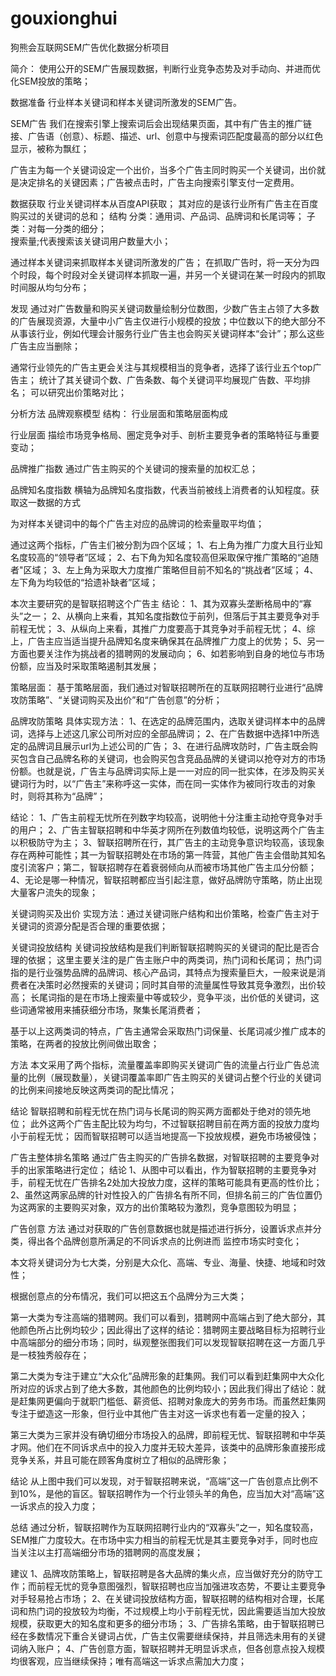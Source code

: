# gouxionghui
狗熊会互联网SEM广告优化数据分析项目

简介：
使用公开的SEM广告展现数据，判断行业竞争态势及对手动向、并进而优化SEM投放的策略；

数据准备
行业样本关键词和样本关键词所激发的SEM广告。

SEM广告
我们在搜索引擎上搜索词后会出现结果页面，其中有广告主的推广链接、广告语（创意）、标题、描述、url、创意中与搜索词匹配度最高的部分以红色显示，被称为飘红；

广告主为每一个关键词设定一个出价，当多个广告主同时购买一个关键词，出价就是决定排名的关键因素；广告被点击时，广告主向搜索引擎支付一定费用。

数据获取
行业关键词样本从百度API获取；
其对应的是该行业所有广告主在百度购买过的关键词的总和；
结构
分类：通用词、产品词、品牌词和长尾词等；
子类：对每一分类的细分；   
搜索量;代表搜索该关键词用户数量大小；

通过样本关键词来抓取样本关键词所激发的广告；
在抓取广告时，将一天分为四个时段，每个时段对全关键词样本抓取一遍，并另一个关键词在某一时段内的抓取时间服从均匀分布；

发现
通过对广告数量和购买关键词数量绘制分位数图，少数广告主占领了大多数的广告展现资源，大量中小广告主仅进行小规模的投放；中位数以下的绝大部分不从事该行业，例如代理会计服务行业广告主也会购买关键词样本“会计”；那么这些广告主应当删除；

通常行业领先的广告主更会关注与其规模相当的竞争者，选择了该行业五个top广告主；
统计了其关键词个数、广告条数、每个关键词平均展现广告数、平均排名；
可以研究出价策略对比；

分析方法
品牌观察模型
结构：
行业层面和策略层面构成

行业层面
描绘市场竞争格局、圈定竞争对手、剖析主要竞争者的策略特征与重要变动；

品牌推广指数
通过广告主购买的个关键词的搜索量的加权汇总；

品牌知名度指数
横轴为品牌知名度指数，代表当前被线上消费者的认知程度。获取这一数据的方式

为对样本关键词中的每个广告主对应的品牌词的检索量取平均值；

通过这两个指标，广告主们被分割为四个区域；
1、右上角为推广力度大且行业知名度较高的“领导者”区域；
2、右下角为知名度较高但采取保守推广策略的“追随者"区域；
3、左上角为采取大力度推广策略但目前不知名的“挑战者”区域；
4、左下角为均较低的“拾遗补缺者”区域；

本次主要研究的是智联招聘这个广告主
结论：
1、其为双寡头垄断格局中的“寡头”之一；
2、从横向上来看，其知名度指数位于前列，但落后于其主要竞争对手前程无忧；
3、从纵向上来看，其推广力度要高于其竞争对手前程无忧；
4、综上，广告主应当适当提升品牌知名度来确保其在品牌推广力度上的优势；
5、另一方面也要关注作为挑战者的猎聘网的发展动向；
6、如若影响到自身的地位与市场份额，应当及时采取策略遏制其发展；

策略层面：
基于策略层面，我们通过对智联招聘所在的互联网招聘行业进行“品牌攻防策略”、“关键词购买及出价”和“广告创意”的分析；

品牌攻防策略
具体实现方法：
1、在选定的品牌范围内，选取关键词样本中的品牌词，选择与上述这几家公司所对应的全部品牌词；
2、在广告数据中选择1中所选定的品牌词且展示url为上述公司的广告；
3、在进行品牌攻防时，广告主既会购买包含自己品牌名称的关键词，也会购买包含竞品品牌的关键词以抢夺对方的市场份额。也就是说，广告主与品牌词实际上是一一对应的同一批实体，在涉及购买关键词行为时，以“广告主”来称呼这一实体，而在同一实体作为被同行攻击的对象时，则将其称为“品牌”；

结论：
1、广告主前程无忧所在列数字均较高，说明他十分注重主动抢夺竞争对手的用户；
2、广告主智联招聘和中华英才网所在列数值均较低，说明这两个广告主以积极防守为主；
3、智联招聘所在行，其广告主的主动竞争意识均较高，该现象存在两种可能性；其一为智联招聘处在市场的第一阵营，其他广告主会借助其知名度引流客户；第二，智联招聘存在着衰弱倾向从而被市场其他广告主瓜分份额；
4、无论是哪一种情况，智联招聘都应当引起注意，做好品牌防守策略，防止出现大量客户流失的现象；

关键词购买及出价
实现方法：通过关键词账户结构和出价策略，检查广告主对于关键词的资源分配是否合理的重要依据；

关键词投放结构
关键词投放结构是我们判断智联招聘购买的关键词的配比是否合理的依据；
这里主要关注的是广告主账户中的两类词，热门词和长尾词；
热门词指的是行业强势品牌的品牌词、核心产品词，其特点为搜索量巨大，一般来说是消费者在决策时必然搜索的关键词；同时其自带的流量属性导致其竞争激烈，出价较高；
长尾词指的是在市场上搜索量中等或较少，竞争平淡，出价低的关键词，这些词通常被用来捕获细分市场，聚集长尾消费者；

基于以上这两类词的特点，广告主通常会采取热门词保量、长尾词减少推广成本的策略，在两者的投放比例间做出取舍；

方法
本文采用了两个指标，流量覆盖率即购买关键词广告的流量占行业广告总流量的比例（展现数量），关键词覆盖率即广告主购买的关键词占整个行业的关键词的比例来间接地反映这两类词的配比情况；

结论
智联招聘和前程无忧在热门词与长尾词的购买两方面都处于绝对的领先地位；
此外这两个广告主配比较为均匀，不过智联招聘目前在两方面的投放力度均小于前程无忧；
因而智联招聘可以适当地提高一下投放规模，避免市场被侵蚀；

广告主整体排名策略
通过广告主购买的广告排名数据，对智联招聘的主要竞争对手的出家策略进行定位；
结论
1、从图中可以看出，作为智联招聘的主要竞争对手，前程无忧在广告排名2处加大投放力度，这样的策略可能具有更高的性价比；
2、虽然这两家品牌的针对性投入的广告排名有所不同，但排名前三的广告位置仍为这两家的主要购买对象，双方的出价策略较为激烈，竞争意图较为明显；

广告创意
方法
通过对获取的广告创意数据也就是描述进行拆分，设置诉求点并分类，得出各个品牌创意所满足的不同诉求点的比例进而 监控市场实时变化；

本文将关键词分为七大类，分别是大众化、高端、专业、海量、快捷、地域和时效性；

根据创意点的分布情况，我们可以把这五个品牌分为三大类；

第一大类为专注高端的猎聘网。我们可以看到，猎聘网中高端占到了绝大部分，其他颜色所占比例均较少；因此得出了这样的结论：猎聘网主要战略目标为招聘行业中高端部分的细分市场；同时，纵观整张图我们可以发现智联招聘在这一方面几乎是一枝独秀般存在；

第二大类为专注于建立“大众化”品牌形象的赶集网。我们可以看到赶集网中大众化所对应的诉求占到了绝大多数，其他颜色的比例均较小；因此我们得出了结论：就是赶集网更偏向于就职门槛低、薪资低、招聘对象庞大的劳务市场。而虽然赶集网专注于塑造这一形象，但行业中其他广告主对这一诉求也有着一定量的投入；

第三大类为三家并没有确切细分市场投入的品牌，即前程无忧、智联招聘和中华英才网。他们在不同诉求点中的投入力度并无较大差异，该类中的品牌形象直接形成竞争关系，并且可能在顾客角度树立了相似的品牌形象；

结论
从上图中我们可以发现，对于智联招聘来说，“高端”这一广告创意点比例不到10%，是他的盲区。智联招聘作为一个行业领头羊的角色，应当加大对“高端”这一诉求点的投入力度；

总结
通过分析，智联招聘作为互联网招聘行业内的“双寡头”之一，知名度较高，SEM推广力度较大。在市场中实力相当的前程无忧是其主要竞争对手，同时也应当关注以主打高端细分市场的猎聘网的高度发展；

建议
1、品牌攻防策略上，智联招聘是各大品牌的集火点，应当做好充分的防守工作；而前程无忧的竞争意图强烈，智联招聘也应当加强进攻态势，不要让主要竞争对手轻易抢占市场；
2、在关键词投放结构方面，智联招聘的结构相对合理，长尾词和热门词的投放较为均衡，不过规模上均小于前程无忧，因此需要适当加大投放规模，获取更大的知名度和更多的细分市场；
3、广告排名策略，由于智联招聘已经在多数情况下重合关键词占优，广告主仅需要继续保持，并且筛选未用有的关键词纳入账户；
4、广告创意方面，智联招聘并无明显诉求点，但各创意点投入规模均很客观，应当继续保持；唯有高端这一诉求点需加大力度；









